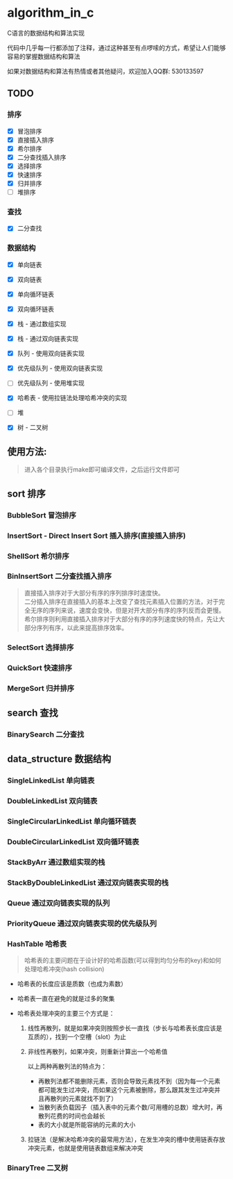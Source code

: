 # algorithm_in_c 

C语言的数据结构和算法实现

代码中几乎每一行都添加了注释，通过这种甚至有点啰嗦的方式，希望让人们能够容易的掌握数据结构和算法

如果对数据结构和算法有热情或者其他疑问，欢迎加入QQ群: 530133597

## TODO

### 排序
- [x] 冒泡排序
- [x] 直接插入排序
- [x] 希尔排序
- [x] 二分查找插入排序
- [x] 选择排序
- [x] 快速排序
- [x] 归并排序
- [ ] 堆排序

### 查找
- [x] 二分查找

### 数据结构
- [x] 单向链表
- [x] 双向链表
- [x] 单向循环链表
- [x] 双向循环链表
- [x] 栈 - 通过数组实现
- [x] 栈 - 通过双向链表实现
- [x] 队列 - 使用双向链表实现
- [x] 优先级队列 - 使用双向链表实现
- [ ] 优先级队列 - 使用堆实现
- [x] 哈希表 - 使用拉链法处理哈希冲突的实现
- [ ] 堆
- [x] 树 - 二叉树


## 使用方法:

> 进入各个目录执行make即可编译文件，之后运行文件即可


## sort 排序

### BubbleSort 冒泡排序
### InsertSort - Direct Insert Sort 插入排序(直接插入排序)
### ShellSort 希尔排序
### BinInsertSort 二分查找插入排序

> 直接插入排序对于大部分有序的序列排序时速度快。<br/>
> 二分插入排序在直接插入的基本上改变了查找元素插入位置的方法，对于完全无序的序列来说，速度会变快，但是对开大部分有序的序列反而会更慢。<br/>
> 希尔排序则利用直接插入排序对于大部分有序的序列速度快的特点，先让大部分序列有序，以此来提高排序效率。<br/>

### SelectSort 选择排序
### QuickSort 快速排序
### MergeSort 归并排序

## search 查找

### BinarySearch 二分查找

## data_structure 数据结构

### SingleLinkedList 单向链表
### DoubleLinkedList 双向链表
### SingleCircularLinkedList 单向循环链表
### DoubleCircularLinkedList 双向循环链表
### StackByArr 通过数组实现的栈
### StackByDoubleLinkedList 通过双向链表实现的栈
### Queue 通过双向链表实现的队列
### PriorityQueue 通过双向链表实现的优先级队列

### HashTable 哈希表

> 哈希表的主要问题在于设计好的哈希函数(可以得到均匀分布的key)和如何处理哈希冲突(hash collision)

- 哈希表的长度应该是质数（也成为素数）

- 哈希表一直在避免的就是过多的聚集

- 哈希表处理冲突的主要三个方式是：

	1. 线性再散列，就是如果冲突则按照步长一直找（步长与哈希表长度应该是互质的），找到一个空槽（slot）为止

	2. 非线性再散列，如果冲突，则重新计算出一个哈希值

		以上两种再散列法的特点为：

		- 再散列法都不能删除元素，否则会导致元素找不到（因为每一个元素都可能发生过冲突，而如果这个元素被删除，那么跟其发生过冲突并且再散列的元素就找不到了）
		- 当散列表负载因子（插入表中的元素个数/可用槽的总数）增大时，再散列花费的时间也会越长
		- 表的大小就是所能容纳的元素的大小

	3. 拉链法（是解决哈希冲突的最常用方法），在发生冲突的槽中使用链表存放冲突元素，也就是使用链表数组来解决冲突



### BinaryTree 二叉树